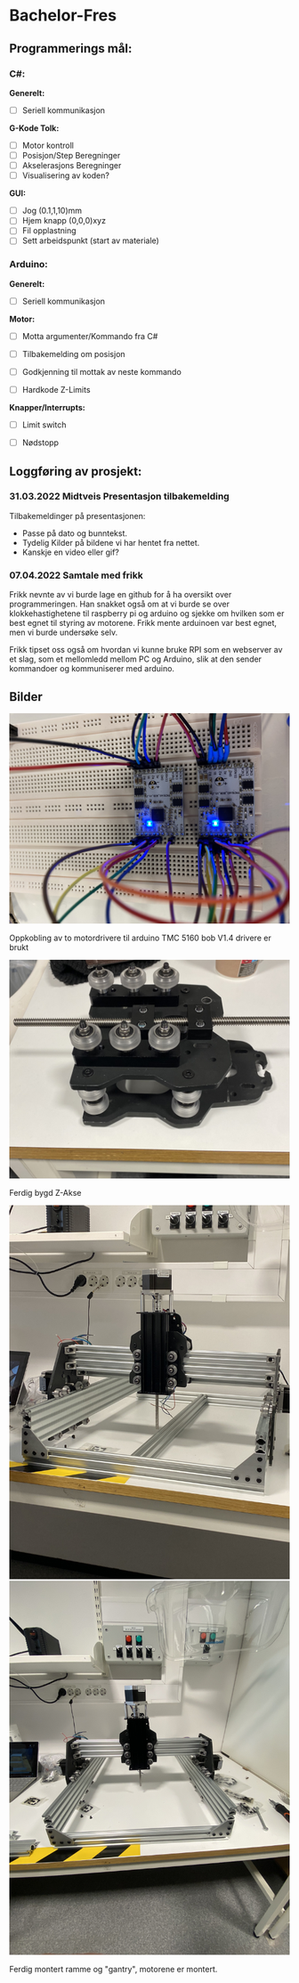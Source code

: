 # Bachelor-Fres


## Programmerings mål:

### C#:

**Generelt:**
- [ ] Seriell kommunikasjon

**G-Kode Tolk:**
- [ ] Motor kontroll
- [ ] Posisjon/Step Beregninger
- [ ] Akselerasjons Beregninger
- [ ] Visualisering av koden?

**GUI:**
- [ ] Jog (0.1,1,10)mm
- [ ] Hjem knapp (0,0,0)xyz
- [ ] Fil opplastning
- [ ] Sett arbeidspunkt (start av materiale)

### Arduino:

**Generelt:**
- [ ] Seriell kommunikasjon

**Motor:**
- [ ] Motta argumenter/Kommando fra C#
- [ ] Tilbakemelding om posisjon
- [ ] Godkjenning til mottak av neste kommando
- [ ] Hardkode Z-Limits


**Knapper/Interrupts:**
- [ ] Limit switch
- [ ] Nødstopp


## Loggføring av prosjekt:

### 31.03.2022 Midtveis Presentasjon tilbakemelding
Tilbakemeldinger på presentasjonen: 
- Passe på dato og bunntekst.
- Tydelig Kilder på bildene vi har hentet fra nettet.
- Kanskje en video eller gif? 


### 07.04.2022 Samtale med frikk

Frikk nevnte av vi burde lage en github for å ha oversikt over programmeringen.
Han snakket også om at vi burde se over klokkehastighetene til raspberry pi og arduino og sjekke om hvilken som er best egnet til styring av motorene. Frikk mente arduinoen var best egnet, men vi burde undersøke selv.

Frikk tipset oss også om hvordan vi kunne bruke RPI som en webserver av et slag, som et mellomledd mellom PC og Arduino, slik at den sender kommandoer og kommuniserer med arduino.

## Bilder

![TMC5160 BOB V1.4](https://github.com/BendickMH/Bachelor-Fres/blob/main/Bilder/IMG_1011.jpg)

Oppkobling av to motordrivere til arduino TMC 5160 bob V1.4 drivere er brukt


![Z-Akse](https://github.com/BendickMH/Bachelor-Fres/blob/main/Bilder/IMG_1030.jpg)

Ferdig bygd Z-Akse

![Montert CNC](https://github.com/BendickMH/Bachelor-Fres/blob/main/Bilder/IMG_1033.jpg)
![Montert CNC](https://github.com/BendickMH/Bachelor-Fres/blob/main/Bilder/IMG_1035.jpg)

Ferdig montert ramme og "gantry", motorene er montert. 
